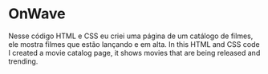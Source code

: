 # OnWave
Nesse código HTML e CSS eu criei uma página de um catálogo de filmes, ele mostra filmes que estão lançando e em alta.  In this HTML and CSS code I created a movie catalog page, it shows movies that are being released and trending.
